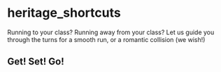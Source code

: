 # heritage_shortcuts

Running to your class? Running away from your class? Let us guide you through the turns for a smooth run, or a romantic collision (we wish!)

## Get! Set! Go!
